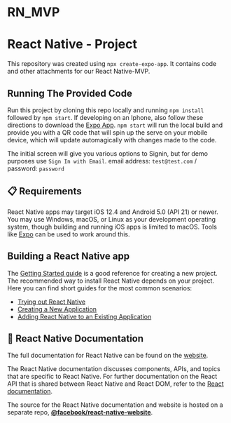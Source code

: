 # RN_MVP

# React Native - Project

This repository was created using `npx create-expo-app`.  It contains code and other attachments for our React Native-MVP.

## Running The Provided Code

Run this project by cloning this repo locally and running `npm install` followed by `npm start`.  If developing on an Iphone, also follow these directions to download the [Expo App](https://expo.dev).  `npm start` will run the local build and provide you with a QR code that will spin up the serve on your mobile device, which will update automagically with changes made to the code.  

The initial screen will give you various options to Signin, but for demo purposes use `Sign In with Email`.
  email address: `test@test.com` / password: `password`

## 📋 Requirements

React Native apps may target iOS 12.4 and Android 5.0 (API 21) or newer. You may use Windows, macOS, or Linux as your development operating system, though building and running iOS apps is limited to macOS. Tools like [Expo](https://expo.dev) can be used to work around this.

## Building a React Native app

The [Getting Started guide](https://reactnative.dev/docs/getting-started) is a good reference for creating a new project. The recommended way to install React Native depends on your project. Here you can find short guides for the most common scenarios:

- [Trying out React Native][hello-world]
- [Creating a New Application][new-app]
- [Adding React Native to an Existing Application][existing]

[hello-world]: https://snack.expo.dev/@samples/hello-world
[new-app]: https://reactnative.dev/docs/getting-started
[existing]: https://reactnative.dev/docs/integration-with-existing-apps

## 📖 React Native Documentation

The full documentation for React Native can be found on the [website][docs].

The React Native documentation discusses components, APIs, and topics that are specific to React Native. For further documentation on the React API that is shared between React Native and React DOM, refer to the [React documentation][r-docs].

The source for the React Native documentation and website is hosted on a separate repo, [**@facebook/react-native-website**][repo-website].

[docs]: https://reactnative.dev/docs/getting-started
[r-docs]: https://reactjs.org/docs/getting-started.html
[repo-website]: https://github.com/facebook/react-native-website

